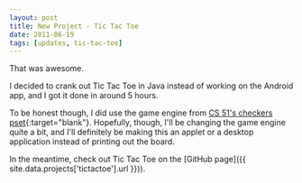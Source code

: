 ```yaml
---
layout: post
title: New Project - Tic Tac Toe
date: 2011-06-19
tags: [updates, tic-tac-toe]
---
```


That was awesome. 

I decided to crank out Tic Tac Toe in Java instead of working on the Android app, and I got it done in around 5 hours. 

<!--more-->

To be honest though, I did use the game engine from [CS 51's checkers pset](https://canvas.harvard.edu/courses/7591){:target="blank"}. Hopefully, though, I'll be changing the game engine quite a bit, and I'll definitely be making this an applet or a desktop application instead of printing out the board. 

In the meantime, check out Tic Tac Toe on the [GitHub page]({{ site.data.projects['tictactoe'].url }})).